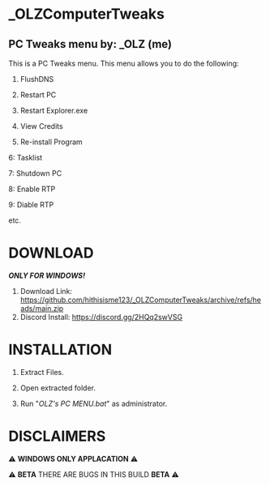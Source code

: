 # _OLZComputerTweaks
## PC Tweaks menu by: _OLZ (me)

This is a PC Tweaks menu.
This menu allows you to do the following:

1. FlushDNS

2. Restart PC

3. Restart Explorer.exe

4. View Credits

5. Re-install Program

6: Tasklist

7: Shutdown PC

8: Enable RTP

9: Diable RTP

etc.

# DOWNLOAD

***ONLY FOR WINDOWS!***
1. Download Link: https://github.com/hithisisme123/_OLZComputerTweaks/archive/refs/heads/main.zip
2. Discord Install: https://discord.gg/2HQq2swVSG

# INSTALLATION

1. Extract Files.

3. Open extracted folder.

4. Run "*OLZ's PC MENU.bat*" as administrator.

# DISCLAIMERS

⚠️ **WINDOWS ONLY APPLACATION** ⚠️

⚠️ **BETA** THERE ARE BUGS IN THIS BUILD **BETA** ⚠️
